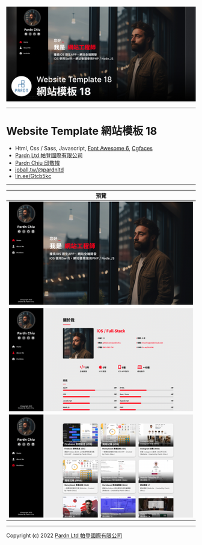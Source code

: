 ![Website Template 網站模板 18 - Pardn Chiu 邱敬幃](./image/2-1.jpg)

***

# Website Template 網站模板 18

- Html, Css / Sass, Javascript, [Font Awesome 6](https://fontawesome.com/v6/search), [Cgfaces](https://cgfaces.com)
- [Pardn Ltd 帕登國際有限公司](https://www.linkedin.com/company/pardnltd)
- [Pardn Chiu 邱敬幃](https://www.linkedin.com/in/pardnchiu)
- [joball.tw/@pardnltd](https://joball.tw/@pardnltd)
- [lin.ee/Gtcb5kc](https://lin.ee/Gtcb5kc)

***

| 預覽 |
|---|
| ![Website Template 網站模板 18 - Pardn Chiu 邱敬幃](./image/home.png) |
| ![Website Template 網站模板 18 - Pardn Chiu 邱敬幃](./image/about.png) |
| ![Website Template 網站模板 18 - Pardn Chiu 邱敬幃](./image/portfolio.png) |

***

Copyright (c) 2022 [Pardn Ltd 帕登國際有限公司](https://www.linkedin.com/company/pardnltd)